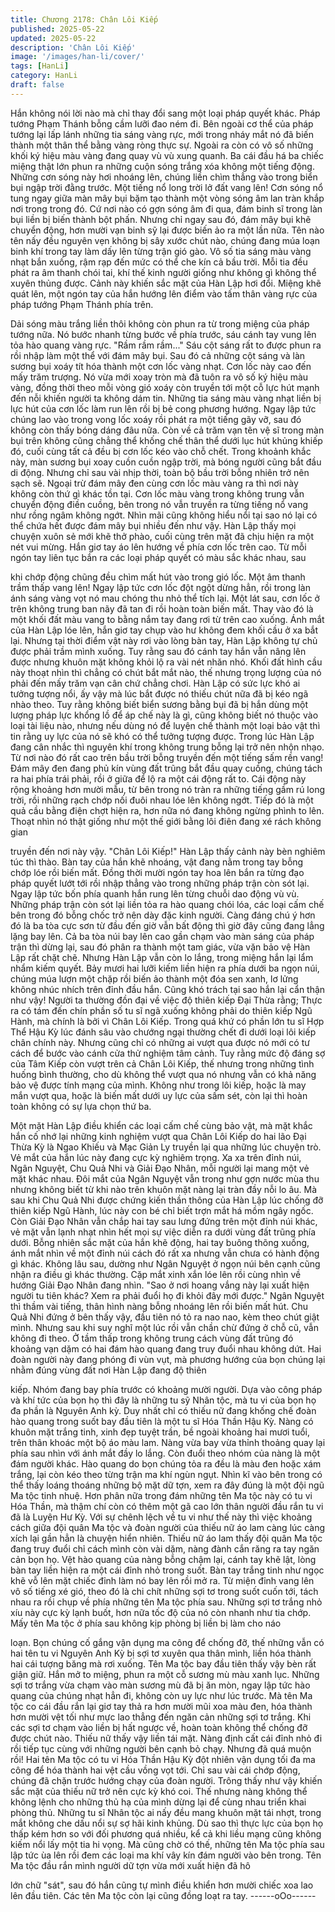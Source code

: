 ```yaml
---
title: Chương 2178: Chân Lôi Kiếp
published: 2025-05-22
updated: 2025-05-22
description: 'Chân Lôi Kiếp'
image: '/images/han-li/cover/'
tags: [HanLi]
category: HanLi
draft: false
---
```


Hắn không nói lời nào mà chỉ thay đổi sang một loại pháp quyết
khác.
Pháp tướng Phạm Thánh bỗng cầm lưỡi đao ném đi. Bên ngoài
cơ thể của pháp tướng lại lấp lánh những tia sáng vàng rực, mới
trong nháy mắt nó đã biến thành một thân thể bằng vàng ròng
thực sự. Ngoài ra còn có vô số những khối ký hiệu màu vàng
đang quay vù vù xung quanh.
Ba cái đầu há ba chiếc miệng thật lớn phun ra những cuộn sóng
trắng xóa không một tiếng động. Những cơn sóng này hơi nhoáng
lên, chúng liền chìm thẳng vào trong biển bụi ngập trời đằng
trước.
Một tiếng nổ long trời lở đất vang lên!
Cơn sóng nổ tung ngay giữa màn mây bụi bặm tạo thành một
vòng sóng âm lan tràn khắp nơi trong trong đó. Cứ nơi nào có
gợn sóng âm đi qua, đám binh sĩ trong làn bụi liền bị biến thành
bột phấn.
Nhưng chỉ ngay sau đó, đám mây bụi khẽ chuyển động, hơn
mười vạn binh sỹ lại được biến ảo ra một lần nữa. Tên nào tên
nấy đều nguyên vẹn không bị sây xước chút nào, chúng đang
múa loạn binh khí trong tay làm dấy lên từng trận gió gào.
Vô số tia sáng màu vàng nhạt bắn xuống, rậm rạp đến mức có
thể che kín cả bầu trời. Mỗi tia đều phát ra âm thanh chói tai, khí
thế kinh người giống như không gì không thể xuyên thủng được.
Cảnh này khiến sắc mặt của Hàn Lập hơi đổi. Miệng khẽ quát lên,
một ngón tay của hắn hướng lên điểm vào tấm thân vàng rực của
pháp tướng Phạm Thánh phía trên.

Dải sóng màu trắng liền thôi không còn phun ra từ trong miệng
của pháp tướng nữa. Nó bước nhanh từng bước về phía trước,
sáu cánh tay vung lên tỏa hào quang vàng rực.
"Rầm rầm rầm..." Sáu cột sáng rất to được phun ra rồi nhập làm
một thể với đám mây bụi. Sau đó cả những cột sáng và làn
sương bụi xoáy tít hóa thành một cơn lốc vàng nhạt.
Cơn lốc này cao đến mấy trăm trượng. Nó vừa mới xoay tròn mà
đã tuôn ra vô số ký hiệu màu vàng, đồng thời theo mỗi vòng gió
xoáy còn truyền tới một cỗ lực hút mạnh đến nỗi khiến người ta
không dám tin.
Những tia sáng màu vàng nhạt liền bị lực hút của cơn lốc làm run
lên rồi bị bẻ cong phương hướng. Ngay lập tức chúng lao vào
trong vong lốc xoáy rồi phát ra một tiếng gãy vỡ, sau đó không
còn thấy bóng dáng đâu nữa.
Còn về cả trăm vạn tên vệ sĩ trong màn bụi trên không cũng
chẳng thể khống chế thân thể dưới lục hút khủng khiếp đó, cuối
cùng tất cả đều bị cơn lốc kéo vào chỗ chết.
Trong khoảnh khắc này, màn sương bụi xoay cuồn cuồn ngập
trời, mà bóng người cũng bắt đầu di động.
Nhưng chỉ sau vài nhịp thời, toàn bộ bầu trời bỗng nhiên trở nên
sạch sẽ. Ngoại trừ đám mây đen cùng cơn lốc màu vàng ra thì
nơi này không còn thứ gì khác tồn tại.
Cơn lốc màu vàng trong không trung vẫn chuyển động điền
cuồng, bên trong nó vẫn truyền ra từng tiếng nổ vang như rồng
ngâm không ngớt. Nhìn mãi cũng không hiểu nổi tại sao nó lại có
thể chứa hết được đám mây bụi nhiều đến như vậy.
Hàn Lập thấy mọi chuyện xuôn sẻ mới khẽ thở phào, cuối cùng
trên mặt đã chịu hiện ra một nét vui mừng.
Hắn giơ tay áo lên hướng về phía cơn lốc trên cao. Từ mỗi ngón
tay liên tục bắn ra các loại pháp quyết có màu sắc khác nhau, sau

khi chớp động chũng đều chìm mất hút vào trong gió lốc.
Một âm thanh trầm thấp vang lên! Ngay lập tức cơn lốc đột ngột
dừng hẳn, rồi trong làn ánh sáng vàng vọt nó mau chóng thu nhỏ
thể tích lại.
Một lát sau, cơn lốc ở trên không trung ban nãy đã tan đi rồi hoàn
toàn biến mất. Thay vào đó là một khối đất màu vang to bằng
nắm tay đang rơi từ trên cao xuống.
Ánh mắt của Hàn Lập lóe lên, hắn giơ tay chụp vào hư không
đem khối cầu ở xa bắt lại. Nhưng tại thời điểm vật này rơi vào
lòng bàn tay, Hàn Lập không tự chủ được phải trầm mình xuống.
Tuy rằng sau đó cánh tay hắn vẫn nâng lên được nhưng khuôn
mặt không khỏi lộ ra vài nét nhăn nhó.
Khối đất hình cầu này thoạt nhìn thì chẳng có chút bắt mắt nào,
thế nhưng trọng lượng của nó phải đến mấy trăm vạn cân chứ
chẳng chơi. Hàn Lập có sức lực khó ai tưởng tượng nổi, ấy vậy
mà lúc bắt được nó thiếu chút nữa đã bị kéo ngã nhào theo.
Tuy rằng không biết biển sương bằng bụi đã bị hắn dùng một
lượng pháp lực khổng lồ để áp chế này là gì, cũng không biết nó
thuộc vào loại tài liệu nào, nhưng nếu dùng nó để luyện chế thành
một loại bảo vật thì tin rằng uy lực của nó sẽ khó có thể tưởng
tượng được.
Trong lúc Hàn Lập đang cân nhắc thì nguyên khí trong không
trung bỗng lại trở nên nhộn nhạo. Từ nơi nào đó rất cao trên bầu
trời bỗng truyền đến một tiếng sấm rền vang!
Đám mây đen đang phủ kín vùng đất trũng bắt đầu quay cuồng,
chúng tách ra hai phía trái phải, rồi ở giữa để lộ ra một cái động
rất to.
Cái động này rộng khoảng hơn mười mẫu, từ bên trong nó tràn ra
những tiếng gầm rú long trời, rồi những rạch chớp nối đuôi nhau
lóe lên không ngớt. Tiếp đó là một quả cầu bằng điện chợt hiện
ra, hơn nữa nó đang không ngừng phình to lên. Thoạt nhìn nó
thật giống như một thế giới bằng lôi điên đang xé rách không gian

truyền đến nơi này vậy.
"Chân Lôi Kiếp!"
Hàn Lập thấy cảnh này bèn nghiêm túc thì thào. Bàn tay của hắn
khẽ nhoáng, vật đang nằm trong tay bỗng chớp lóe rồi biến mất.
Đồng thời mười ngón tay hoa lên bắn ra từng đạo pháp quyết
lướt tới rồi nhập thẳng vào trong những pháp trận còn sót lại.
Ngay lập tức bốn phía quanh hắn rung lên từng chuỗi dao động
vù vù. Những pháp trận còn sót lại liền tỏa ra hào quang chói lóa,
các loại cấm chế bên trong đó bỗng chốc trở nên dày đặc kinh
người. Càng đáng chú ý hơn đó là ba tòa cực sơn từ đầu đến giờ
vẫn bất động thì giờ đây cũng đang lẳng lặng bay lên.
Cả ba tòa núi bay lên cao gần chạm vào màn sáng của pháp trận
thì dừng lại, sau đó phân ra thành một tam giác, vừa vặn bảo vệ
Hàn Lập rất chặt chẽ.
Nhưng Hàn Lập vẫn còn lo lắng, trong miệng hắn lại lẩm nhẩm
kiếm quyết. Bảy mươi hai lưỡi kiếm liền hiện ra phía dưới ba
ngọn núi, chúng múa lượn một chặp rồi biến ảo thành một đóa
sen xanh, lơ lửng không nhúc nhích trên đỉnh đầu hắn.
Cũng khó trách tại sao hắn lại cẩn thận như vậy!
Người ta thường đồn đại về việc độ thiên kiếp Đại Thừa rằng;
Thực ra có tám đến chín phần số tu sĩ ngã xuống không phải do
thiên kiếp Ngũ Hành, mà chính là bởi vì Chân Lôi Kiếp. Trong quá
khứ có phần lớn tu sĩ Hợp Thể Hậu Kỳ lúc đánh sâu vào chướng
ngại thường chết đi dưới loại lôi kiếp chân chính này. Nhưng cũng
chỉ có những ai vượt qua được nó mới có tư cách để bước vào
cánh cửa thử nghiệm tâm cảnh.
Tuy rằng mức độ đáng sợ của Tâm Kiếp còn vượt trên cả Chân
Lôi Kiếp, thế nhưng trong những tình huống bình thường, cho dù
không thể vượt qua nó nhưng vẫn có khả năng bảo vệ được tính
mạng của mình. Không như trong lôi kiếp, hoặc là may mắn vượt
qua, hoặc là biến mất dưới uy lực của sấm sét, còn lại thì hoàn
toàn không có sự lựa chọn thứ ba.

Một mặt Hàn Lập điều khiển các loại cấm chế cùng bảo vật, mà
mặt khắc hắn cố nhớ lại những kinh nghiệm vượt qua Chân Lôi
Kiếp do hai lão Đại Thừa Kỳ là Ngao Khiếu và Mạc Giản Ly truyền
lại qua những lúc chuyện trò. Vẻ mắt của hắn lúc này đang cực kỳ
nghiêm trọng.
Xa xa trên đỉnh núi, Ngân Nguyệt, Chu Quả Nhi và Giải Đạo
Nhân, mỗi người lại mang một vẻ mặt khác nhau.
Đôi mắt của Ngân Nguyệt vẫn trong như gợn nước mùa thu
nhưng không biết từ khi nào trên khuôn mặt nàng lại tràn đầy nỗi
lo âu. Mà sau khi Chu Quả Nhi được chứng kiến thần thông của
Hàn Lập lúc chống đỡ thiên kiếp Ngũ Hành, lúc này con bé chỉ
biết trợn mắt há mồm ngây ngốc.
Còn Giải Đạo Nhân vẫn chắp hai tay sau lưng đứng trên một đỉnh
núi khác, vẻ mặt vẫn lạnh nhạt nhìn hết mọi sự việc diễn ra dưới
vùng đất trũng phía dưới.
Bỗng nhiên sắc mặt của hắn khẽ động, hai tay buông thõng
xuống, ánh mắt nhìn về một đỉnh núi cách đó rất xa nhưng vẫn
chưa có hành động gì khác.
Không lâu sau, dường như Ngân Nguyệt ở ngọn núi bên cạnh
cũng nhận ra điều gì khác thường. Cặp mắt xinh xắn lóe lên rồi
cùng nhìn về hướng Giải Đạo Nhân đang nhìn.
"Sao ở nơi hoang vắng này lại xuất hiện người tu tiên khác? Xem
ra phải đuổi họ đi khỏi đây mới được." Ngân Nguyệt thì thầm vài
tiếng, thân hình nàng bỗng nhoáng lên rồi biến mất hút.
Chu Quả Nhi đứng ở bên thấy vậy, đầu tiên nó tỏ ra nao nao, kèm
theo chút giật mình. Nhưng sau khi suy nghĩ một lúc rồi vẫn chần
chừ đứng ở chỗ cũ, vẫn không đi theo.
Ở tầm thấp trong không trung cách vùng đất trũng đó khoảng vạn
dặm có hai đám hào quang đang truy đuổi nhau không dứt. Hai
đoàn người này đang phóng đi vùn vụt, mà phương hướng của
bọn chúng lại nhằm đúng vùng đất nơi Hàn Lập đang độ thiên

kiếp.
Nhóm đang bay phía trước có khoảng mười người. Dựa vào công
pháp và khí tức của bọn họ thì đây là những tu sỹ Nhân tộc, mà tu
vi của bọn họ đa phần là Nguyên Anh kỳ. Duy nhất chỉ có thiếu nữ
đang khống chế đoàn hào quang trong suốt bay đầu tiên là một tu
sĩ Hóa Thần Hậu Kỳ.
Nàng có khuôn mặt trắng tinh, xinh đẹp tuyệt trần, bề ngoài
khoảng hai mươi tuổi, trên thân khoác một bộ áo màu lam. Nàng
vừa bay vừa thỉnh thoảng quay lại phía sau nhìn với ánh mắt đầy
lo lắng.
Còn đuổi theo nhóm của nàng là một đám người khác. Hào
quang do bọn chúng tỏa ra đều là màu đen hoặc xám trắng, lại
còn kéo theo từng trận ma khí ngùn ngụt. Nhìn kĩ vào bên trong
có thể thấy loáng thoáng những bộ mặt dữ tợn, xem ra đây đúng
là một đội ngũ Ma tộc tinh nhuệ.
Hơn phân nữa trong đám những tên Ma tộc này có tu vi Hóa
Thần, mà thậm chí còn có thêm một gã cao lớn thân người đầu
rắn tu vi đã là Luyện Hư Kỳ.
Với sự chênh lệch về tu vi như thế này thì việc khoảng cách giữa
đội quân Ma tộc và đoàn người của thiếu nữ áo lam càng lúc
càng xích lại gần hẳn là chuyện hiển nhiên.
Thiếu nữ áo lam thấy đội quân Ma tộc đang truy đuổi chỉ cách
mình còn vài dặm, nàng đành cắn răng ra tay ngăn cản bọn họ.
Vệt hào quang của nàng bỗng chậm lại, cánh tay khẽ lật, lòng bàn
tay liền hiện ra một cái đỉnh nhỏ trong suốt. Bàn tay trắng tinh như
ngọc khẽ vỗ lên mặt chiếc đỉnh làm nó bay lên rồi mở ra. Từ miện
đỉnh vang lên vô số tiếng xé gió, theo đó là chi chít những sợi tơ
trong suốt cuốn tới, tách nhau ra rồi chụp về phía những tên Ma
tộc phía sau.
Những sợi tơ trắng nhỏ xíu này cực kỳ lạnh buốt, hơn nữa tốc độ
của nó còn nhanh như tia chớp.
Mấy tên Ma tộc ở phía sau không kịp phòng bị liền bị làm cho náo

loạn. Bọn chúng cố gắng vận dụng ma công để chống đỡ, thế
những vẫn có hai tên tu vi Nguyên Anh Kỳ bị sợi tơ xuyên qua
thân mình, liền hóa thành hai cái tượng băng mà rơi xuống.
Tên Ma tộc bay đầu tiên thấy vậy bèn rất giận giữ. Hắn mở to
miệng, phun ra một cỗ sương mù màu xanh lục.
Những sợi tơ trắng vừa chạm vào màn sương mù đã bị ăn mòn,
ngay lập tức hào quang của chúng nhạt hẳn đi, không còn uy lực
như lúc trước.
Mà tên Ma tộc co cái đầu rắn lại giơ tay thả ra hơn mười mũi xoa
màu đen, hóa thành hơn mười vệt tối như mực lao thẳng đến
ngăn cản những sợi tơ trắng. Khi các sợi tơ chạm vào liền bị hất
ngược về, hoàn toàn không thể chống đỡ được chút nào.
Thiếu nữ thấy vậy liền tái mặt. Nàng định cất cái đỉnh nhỏ đi rồi
tiếp tục cùng với những người bên cạnh bỏ chạy.
Nhưng đã quá muộn rồi!
Hai tên Ma tộc có tu vi Hóa Thần Hậu Kỳ đột nhiên vận dụng tối
đa ma công để hóa thành hai vệt cầu vồng vọt tới. Chỉ sau vài cái
chớp động, chúng đã chặn trước hướng chạy của đoàn người.
Trông thấy như vậy khiến sắc mặt của thiếu nữ trở nên cực kỳ
khó coi. Thế nhưng nàng không thể không lệnh cho những thủ hạ
của mình dừng lại để cùng nhau triển khai phòng thủ.
Những tu sĩ Nhân tộc ai nấy đều mang khuôn mặt tái nhợt, trong
mắt không che dấu nổi sự sợ hãi kinh khủng.
Dù sao thì thực lực của bọn họ thấp kém hơn so với đối phương
quá nhiều, kể cả khi liều mạng cũng không kiếm nổi lấy một tia hi
vọng.
Mà cũng chờ có thế, những tên Ma tộc phía sau lập tức ùa lên rồi
đem các loại ma khí vây kín đám người vào bên trong.
Tên Ma tộc đầu rắn mình người dữ tợn vừa mới xuất hiện đã hô

lớn chữ "sát", sau đó hắn cũng tự mình điều khiển hơn mười
chiếc xoa lao lên đầu tiên.
Các tên Ma tộc còn lại cũng đồng loạt ra tay.
------oOo------
